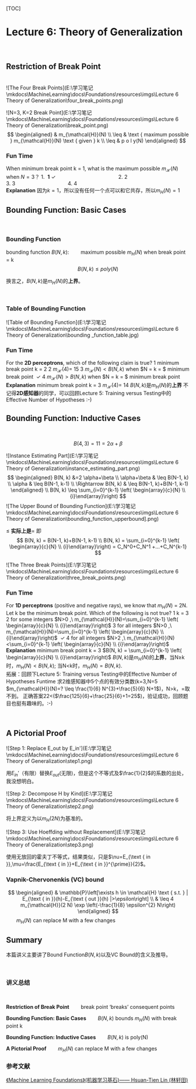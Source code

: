 [TOC]
<br/>

# Lecture 6: Theory of Generalization
<br/>

## Restriction of Break Point
<br/>
![The Four Break Points](E:\学习笔记\mkdocs\MachineLearning\docs\Foundations\resources\imgs\Lecture 6 Theory of Generalization\four_break_points.png)
<br/>

![N=3, K=2 Break Point](E:\学习笔记\mkdocs\MachineLearning\docs\Foundations\resources\imgs\Lecture 6 Theory of Generalization\break_point.png)
<br/>
$$
\begin{aligned} & m_{\mathcal{H}}(N) \\ \leq & \text { maximum possible } m_{\mathcal{H}}(N) \text { given } k \\ \leq & p o l y(N) \end{aligned}
$$

### Fun Time
When minimum break point k = 1, what is the maximum possible $m_{\mathcal{H}}(N)$ when $N = 3$？
1.&nbsp; **1**&nbsp;$\checkmark$&emsp;&emsp;&emsp;&emsp;&emsp;&emsp;&emsp;&emsp;&emsp;&emsp;&emsp;&emsp; 2.&nbsp;2&emsp;&emsp;&emsp;&emsp;&emsp;&emsp;&emsp;&emsp;&emsp;&emsp;3.&nbsp;3&emsp;&emsp;&emsp;&emsp;&emsp;&emsp;&emsp;&emsp;&emsp;&emsp; 4.&nbsp;4
<br/>
**Explanation**
因为$k=1$，所以没有任何一个点可以和它共存，所以$m_H (N) = 1$
<br/>


## Bounding Function: Basic Cases
<br/>

### Bounding Function

bounding function $B(N,k)$:
&emsp;&emsp;maximum possible $m_H (N)$ when break point = k
$$
B(N, k) \leq p o l y(N)
$$

换言之，$B(N, k)$是$m_H (N)$的**上界**。 

<br/>

### Table of Bounding Function
![Table of Bounding Function](E:\学习笔记\mkdocs\MachineLearning\docs\Foundations\resources\imgs\Lecture 6 Theory of Generalization\bounding _function_table.jpg)
<br/>

### Fun Time
For the **2D perceptrons**, which of the following claim is true?
1 minimum break point k = 2
2 $m_{\mathcal{H}}(4)$= 15
3 $m_{\mathcal{H}}(N)<B(N, k)$ when $N = k = $ minimum break point &nbsp;$\checkmark$
4 $m_{\mathcal{H}}(N)>B(N, k)$ when $N = k = $ minimum break point
<br/>
**Explanation**
minimum break point k = 3
$m_{\mathcal{H}}(4)$= 14
$B(N, k)$是$m_H (N)$的**上界**
不记得**2D感知器**的同学，可以回顾Lecture 5: Training versus Testing中的Effective Number of Hypotheses :-)
<br/>

## Bounding Function: Inductive Cases
<br/>

$$
B(4,3)=11=2 \alpha+\beta
$$

![Instance Estimating Part](E:\学习笔记\mkdocs\MachineLearning\docs\Foundations\resources\imgs\Lecture 6 Theory of Generalization\instance_estimating_part.png)
<br/>
$$
\begin{aligned} B(N, k) &=2 \alpha+\beta \\ \alpha+\beta & \leq B(N-1, k) \\ \alpha & \leq B(N-1, k-1) \\ \Rightarrow B(N, k) & \leq B(N-1, k)+B(N-1, k-1) \end{aligned}
\\ B(N, k) \leq \sum_{i=0}^{k-1} \left( \begin{array}{c}{N} \\ {i}\end{array}\right)
$$
![The Upper Bound of Bounding Function](E:\学习笔记\mkdocs\MachineLearning\docs\Foundations\resources\imgs\Lecture 6 Theory of Generalization\bounding_function_upperbound].png)

$\le$ **实际上是**$=$
即
$$
B(N, k) = B(N-1, k)+B(N-1, k-1)
\\ B(N, k) = \sum_{i=0}^{k-1} \left( \begin{array}{c}{N} \\ {i}\end{array}\right) = C_N^0+C_N^1 +...+C_N^{k-1}  
$$

![The Three Break Points](E:\学习笔记\mkdocs\MachineLearning\docs\Foundations\resources\imgs\Lecture 6 Theory of Generalization\three_break_points.png)
<br/>

### Fun Time
For **1D perceptrons** (positive and negative rays), we know that $m_H (N)$ = 2N. Let k be the minimum break point. Which of the following is not true?
1 k = 3
2 for some integers $N>0 ,\ m_{\mathcal{H}}(N)=\sum_{i=0}^{k-1} \left( \begin{array}{c}{N} \\ {i}\end{array}\right)$
3 for all integers $N>0 ,\ m_{\mathcal{H}}(N)=\sum_{i=0}^{k-1} \left( \begin{array}{c}{N} \\ {i}\end{array}\right)$ &nbsp;$\checkmark$
4 for all integers $N>2 ,\ m_{\mathcal{H}}(N)<\sum_{i=0}^{k-1} \left( \begin{array}{c}{N} \\ {i}\end{array}\right)$
<br/>
**Explanation**
minimum break point k = 3
$B(N, k) = \sum_{i=0}^{k-1} \left( \begin{array}{c}{N} \\ {i}\end{array}\right)$
$B(N, k)$是$m_H (N)$的**上界**，当N$\ge$k时，$m_H (N)<B(N, k)$; 当N$<$k时，$m_H (N)=B(N, k)$.
<br/>
拓展：回顾下Lecture 5: Training versus Testing中的Effective Number of Hypotheses Funtime
求2维感知器中5个点的有效分类数(k=3,N=5 $m_{\mathcal{H}}(N)=? \leq \frac{1}{6} N^{3}+\frac{5}{6} N+1$)，N>k，=取不到。
正确答案22<($\frac{125}{6}+\frac{25}{6}+1=25$)，验证成功，回顾题目也挺有趣味的。:-)

<br/>





## A Pictorial Proof

![Step 1: Replace E_out by E_in'](E:\学习笔记\mkdocs\MachineLearning\docs\Foundations\resources\imgs\Lecture 6 Theory of Generalization\step1.png)
<br/>

用$E_{in}'$（有限）替换$E_{out}$(无限)，但是这个不等式及$\frac{1}{2}$的系数的出处，我没想明白。



![Step 2: Decompose H by Kind](E:\学习笔记\mkdocs\MachineLearning\docs\Foundations\resources\imgs\Lecture 6 Theory of Generalization\step2.png)
<br/>

将上界定义为以$m_{H}(2N)$为基准的。



![Step 3: Use Hoeffding without Replacement](E:\学习笔记\mkdocs\MachineLearning\docs\Foundations\resources\imgs\Lecture 6 Theory of Generalization\step3.png)
<br/>

使用无放回的霍夫丁不等式，结果类似，只是$\nu=E_{\text { in }},\mu=\frac{E_{\text { in }}+E_{\text { in }}^{\prime}}{2}$。



### Vapnik-Chervonenkis (VC) bound

$$
\begin{aligned}
& \mathbb{P}\left[\exists h \in \mathcal{H} \text { s.t. } | E_{\text { in }}(h)-E_{\text { out }}(h) |>\epsilon\right] \\ & \leq  4 m_{\mathcal{H}}(2 N) \exp \left(-\frac{1}{8} \epsilon^{2} N\right) \end{aligned}
$$
&emsp;&emsp;$m_H (N)$ can replace M with a few changes
<br/>


## Summary
本篇讲义主要讲了Bound Function$B(N,k)$以及VC Bound的含义及推导。

<br/>

### 讲义总结


<br/>

**Restriction of Break Point**
&emsp;&emsp;break point ‘breaks’ consequent points
<br/>

**Bounding Function: Basic Cases**
&emsp;&emsp;$B(N,k)$ bounds $m_H (N)$ with break point k
<br/>

**Bounding Function: Inductive Cases**
&emsp;&emsp;$B(N,k)$ is poly(N)
<br/>

**A Pictorial Proof**
&emsp;&emsp;$m_H (N)$ can replace M with a few changes
<br/>

### 参考文献
<a href="https://www.csie.ntu.edu.tw/~htlin/course/mlfound18fall/">《Machine Learning Foundations》(机器学习基石)—— Hsuan-Tien Lin (林轩田)</a>